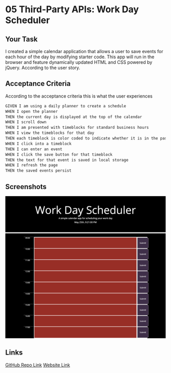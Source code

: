 # 05 Third-Party APIs: Work Day Scheduler

## Your Task

I created a simple calendar application that allows a user to save events for each hour of the day by modifying starter code. This app will run in the browser and feature dynamically updated HTML and CSS powered by jQuery. According to the user story.

## Acceptance Criteria
According to the acceptance criteria this is what the user experiences

```md
GIVEN I am using a daily planner to create a schedule
WHEN I open the planner
THEN the current day is displayed at the top of the calendar
WHEN I scroll down
THEN I am presented with timeblocks for standard business hours
WHEN I view the timeblocks for that day
THEN each timeblock is color coded to indicate whether it is in the past, present, or future
WHEN I click into a timeblock
THEN I can enter an event
WHEN I click the save button for that timeblock
THEN the text for that event is saved in local storage
WHEN I refresh the page
THEN the saved events persist
```

## Screenshots
<img src="./assets/WDS.png"/>

## Links
[GitHub Repo Link](https://github.com/ryanpaynt/day-planner)
[Website Link](https://ryanpaynt.github.io/day-planner/)
